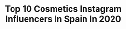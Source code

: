 ---
title: Top 10 Cosmetics Instagram Influencers In Spain In 2020
description: >-
  Find top cosmetics Instagram influencers in Spain in 2020. Most popular hashtags: #cosmetics #sorteo #makeup #stayathome.
platform: Instagram
profiles:
  - username: "felixadergold"
    fullname: >-
      Felix Adergold
    location: "Spain"
    followers: 72073
    engagement: 379
    commentsToLikes: 0.021534
    id: ck0u629uz0s3x0i19kidtckqp
    verified: false
    hashtags: "#vonanfangan, #gucci, #vegan, #lifeisabeach"
  - username: "tuasmakeup"
    fullname: >-
      DREW TUÁ
    location: "Spain"
    followers: 7218
    engagement: 2061
    commentsToLikes: 0.022220
    id: ck6uda2rbjwwk0j714v2tee5j
    verified: false
    hashtags: "#cosplay, #venus2palette, #makeupchallenge, #aliencosmetics"
  - username: "curly.azahara"
    fullname: >-
      aZahAra 👩🏼‍🦱🌱
    location: "Spain"
    followers: 579059
    engagement: 230
    commentsToLikes: 0.140436
    id: ck0w05upjcixy0i19ie74697f
    verified: true
    hashtags: "#reusa, #vegano, #eticalfashion, #followsiria"
  - username: "baltasaroficial"
    fullname: >-
      Baltasar González Pinel
    location: "Spain"
    followers: 40307
    engagement: 495
    commentsToLikes: 0.043722
    id: ck5zjcheghckw0i14y3a16d7z
    verified: true
    hashtags: "#macseniorartist, #illustration, #halloweenmakeup, #watercolors"
  - username: "ladomadesandra"
    fullname: >-
      Sandra García
    location: "Spain"
    followers: 23037
    engagement: 973
    commentsToLikes: 0.053051
    id: ck8t7kjvnh5kk0j78azqnrzso
    verified: false
    hashtags: "#simof, #vivir, #serumiluminador, #pormi"
  - username: "laurabudo"
    fullname: >-
      L A B Ú 🌱
    location: "Spain"
    followers: 37047
    engagement: 576
    commentsToLikes: 0.115413
    id: ckaovk41r4wun0i787xihzx2v
    verified: false
    hashtags: "#watercolor, #artistatwork, #covid19, #eyeshadow"
  - username: "eirebrush"
    fullname: >-
      𝐼𝓇𝑒𝓃𝑒 𝓂𝑜𝓃𝓉𝑒𝓈
    location: "Spain"
    followers: 5496
    engagement: 1422
    commentsToLikes: 0.307348
    id: ck6u3iftixz0t0j714yh7nlkd
    verified: false
    hashtags: "#blazin, #puzzlemakeup, #featuringmuas, #feministmakeup"
  - username: "teresa_g.zman"
    fullname: >-
      Teresa Guzman
    location: "Spain"
    followers: 22080
    engagement: 637
    commentsToLikes: 0.235174
    id: ck5zm41lgluwd0i14uoahtfo0
    verified: false
    hashtags: "#pillow, #patinar, #primark, #labialrojo"
  - username: "mom.aroundtheworld"
    fullname: >-
      Denitsa Stoyanova
    location: "Spain"
    followers: 22610
    engagement: 613
    commentsToLikes: 0.261509
    id: ck139mwtam3r60i19a3r1vgon
    verified: false
    hashtags: "#catalunya, #gettyimages, #beautycontest, #littlefighters"
  - username: "chabelseijo"
    fullname: >-
      Chabel Seijo
    location: "Spain"
    followers: 32982
    engagement: 471
    commentsToLikes: 0.088432
    id: ck13bpzy1wmaq0i19duu56lbq
    verified: false
    hashtags: "#todopasara, #aussie, #teddycoat, #todopasa"
---